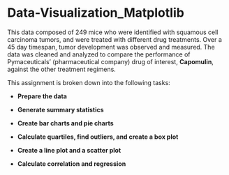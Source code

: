 # Data-Visualization_Matplotlib



This data composed of 249 mice who were identified with squamous cell carcinoma tumors, and were treated with different drug treatments. Over a 45 day timespan, tumor development was observed and measured. The data was cleaned and analyzed to compare the performance of Pymaceuticals’ (pharmaceutical company) drug of interest, **Capomulin**, against the other treatment regimens.



This assignment is broken down into the following tasks:

- **Prepare the data**

- **Generate summary statistics**

- **Create bar charts and pie charts**

- **Calculate quartiles, find outliers, and create a box plot**

- **Create a line plot and a scatter plot**

- **Calculate correlation and regression**
